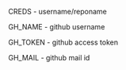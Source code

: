 CREDS - username/reponame

GH_NAME - github username

GH_TOKEN - github access token

GH_MAIL - github mail id
